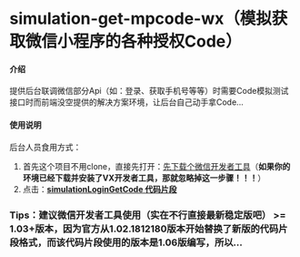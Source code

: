 # simulation-get-mpcode-wx（模拟获取微信小程序的各种授权Code）

#### 介绍
提供后台联调微信部分Api（如：登录、获取手机号等等）时需要Code模拟测试接口时而前端没空提供的解决方案环境，让后台自己动手拿Code...


#### 使用说明

后台人员食用方式：
1. 首先这个项目不用clone，直接先打开：<u>[先下载个微信开发者工具](https://developers.weixin.qq.com/miniprogram/dev/devtools/stable.html)</u>（**如果你的环境已经下载并安装了VX开发者工具，那就忽略掉这一步骤！！！**）
2. 点击：**[simulationLoginGetCode 代码片段](https://developers.weixin.qq.com/s/6lqf31m88y45)**

### Tips：建议微信开发者工具使用（实在不行直接最新稳定版吧） >= 1.03+版本，因为官方从1.02.1812180版本开始替换了新版的代码片段格式，而该代码片段使用的版本是1.06版编写，所以...
